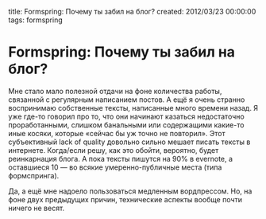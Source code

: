 title: Formspring: Почему ты забил на блог?
created: 2012/03/23 00:00:00
tags: formspring

# Formspring: Почему ты забил на блог?

Мне стало мало полезной отдачи на фоне количества работы, связанной с регулярным написанием постов. А ещё я очень странно воспринимаю собственные тексты, написанные много времени назад. Я уже где-то говорил про то, что они начинают казаться недостаточно проработанными, слишком банальными или содержащими какие-то иные косяки, которые «сейчас бы уж точно не повторил». Этот субъективный lack of quality довольно сильно мешает писать тексты в интернете. Когда/если решу, как это обойти, вероятно, будет реинкарнация блога. А пока тексты пишутся на 90% в evernote, а оставшиеся 10 — во всякие умеренно-публичные места (типа формспринга).

Да, а ещё мне надоело пользоваться медленным вордпрессом. Но, на фоне двух предыдущих причин, технические аспекты вообще почти ничего не весят.
